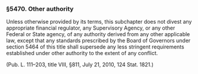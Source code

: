 ### §5470. Other authority ###

Unless otherwise provided by its terms, this subchapter does not divest any appropriate financial regulator, any Supervisory Agency, or any other Federal or State agency, of any authority derived from any other applicable law, except that any standards prescribed by the Board of Governors under section 5464 of this title shall supersede any less stringent requirements established under other authority to the extent of any conflict.

(Pub. L. 111–203, title VIII, §811, July 21, 2010, 124 Stat. 1821.)